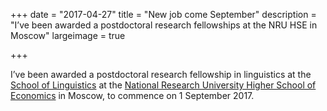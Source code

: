 +++
date = "2017-04-27"
title = "New job come September"
description = "I’ve been awarded a postdoctoral research fellowships at the NRU HSE in Moscow"
largeimage = true


+++

I’ve been awarded a postdoctoral research fellowship in linguistics at the [School of Linguistics](https://ling.hse.ru/en) at the [National Research University Higher School of Economics](https://hse.ru/en/) in Moscow, to commence on 1 September 2017.


